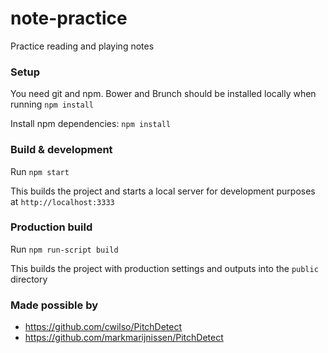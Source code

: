 # note-practice

Practice reading and playing notes

### Setup
You need git and npm. Bower and Brunch should be installed locally when running `npm install`

Install npm dependencies: `npm install`

### Build & development

Run `npm start`

This builds the project and starts a local server for development purposes at `http://localhost:3333`

### Production build

Run `npm run-script build`

This builds the project with production settings and outputs into the `public` directory

### Made possible by
- https://github.com/cwilso/PitchDetect
- https://github.com/markmarijnissen/PitchDetect